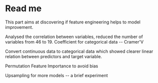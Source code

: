 # Read me 

This part aims at discovering if feature engineering helps to model improvement.

Analysed the correlation between variables, reduced the number of variables from 46 to 19. Coefficient for categorical data -- Cramer'V

Convert continuous data to categorical data which showed clearer linear relation between predictors and target variable.

Permutation Feature Importance to avoid bias

Upsampling for more models -- a brief experiment